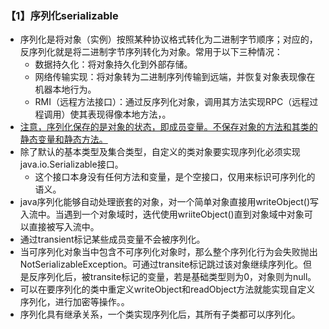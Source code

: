### 【1】序列化serializable
- 序列化是将对象（实例）按照某种协议格式转化为二进制字节顺序；对应的，反序列化就是将二进制字节序列转化为对象。常用于以下三种情况：
    - 数据持久化：将对象持久化到外部存储。
    - 网络传输实现：将对象转为二进制序列传输到远端，并恢复对象表现像在机器本地行为。
    - RMI（远程方法接口）：通过反序列化对象，调用其方法实现RPC（远程过程调用）使其表现得像本地方法，。
- <u>注意，序列化保存的是对象的状态，即成员变量。不保存对象的方法和其类的静态变量和静态方法。</u>
- 除了默认的基本类型及集合类型，自定义的类对象要实现序列化必须实现java.io.Serializable接口。
    - 这个接口本身没有任何方法和变量，是个空接口，仅用来标识可序列化的语义。
- java序列化能够自动处理嵌套的对象，对一个简单对象直接用writeObject()写入流中。当遇到一个对象域时，迭代使用wriiteObject()直到对象域中对象可以直接被写入流中。
- 通过transient标记某些成员变量不会被序列化。
- 当可序列化对象当中包含不可序列化对象时，那么整个序列化行为会失败抛出NotSerializableException。可通过transite标记跳过该对象继续序列化。但是反序列化后，被transite标记的变量，若是基础类型则为0，对象则为null。
- 可以在要序列化的类中重定义writeObject和readObject方法就能实现自定义序列化，进行加密等操作。。
- 序列化具有继承关系，一个类实现序列化后，其所有子类都可以序列化。